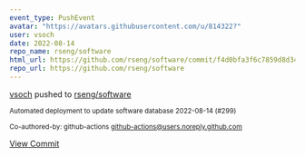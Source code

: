 ```yaml
---
event_type: PushEvent
avatar: "https://avatars.githubusercontent.com/u/814322?"
user: vsoch
date: 2022-08-14
repo_name: rseng/software
html_url: https://github.com/rseng/software/commit/f4d0bfa3f6c7859d8d34c325575969eb59eccc26
repo_url: https://github.com/rseng/software
---
```


<a href='https://github.com/vsoch' target='_blank'>vsoch</a> pushed to <a href='https://github.com/rseng/software' target='_blank'>rseng/software</a>

<small>Automated deployment to update software database 2022-08-14 (#299)

Co-authored-by: github-actions <github-actions@users.noreply.github.com></small>

<a href='https://github.com/rseng/software/commit/f4d0bfa3f6c7859d8d34c325575969eb59eccc26' target='_blank'>View Commit</a>